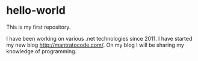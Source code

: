 # hello-world
This is my first repository.

I have been working on various .net technologies since 2011. 
I have started my new blog http://mantratocode.com/. On my blog I will be sharing my knowledge of programming.

